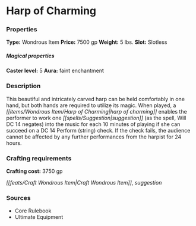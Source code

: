 ﻿---
Title: "Harp of Charming"
Type: "Wondrous Item"
Price: "7500 gp"
Weight: "5 lbs."
Slot: "Slotless"
Caster level: "5"
Aura: "faint enchantment"
Description: |
  "This beautiful and intricately carved harp can be held comfortably in one hand, but both hands are required to utilize its magic. When played, a _harp of charming_ enables the performer to work one _suggestion_ (as the spell, Will DC 14 negates) into the music for each 10 minutes of playing if she can succeed on a DC 14 Perform (string) check. If the check fails, the audience cannot be affected by any further performances from the harpist for 24 hours."
Crafting cost: "3750 gp"
Sources: "['Core Rulebook', 'Ultimate Equipment']"
---

# Harp of Charming

### Properties

**Type:** Wondrous Item **Price:** 7500 gp **Weight:** 5 lbs. **Slot:** Slotless

##### Magical properties

**Caster level:** 5 **Aura:** faint enchantment

### Description

This beautiful and intricately carved harp can be held comfortably in one hand, but both hands are required to utilize its magic. When played, a _[[items/Wondrous Item/Harp of Charming|harp of charming]]_ enables the performer to work one _[[spells/Suggestion|suggestion]]_ (as the spell, Will DC 14 negates) into the music for each 10 minutes of playing if she can succeed on a DC 14 Perform (string) check. If the check fails, the audience cannot be affected by any further performances from the harpist for 24 hours.

### Crafting requirements

**Crafting cost:** 3750 gp

_[[feats/Craft Wondrous Item|Craft Wondrous Item]]_, _suggestion_

### Sources

* Core Rulebook
* Ultimate Equipment